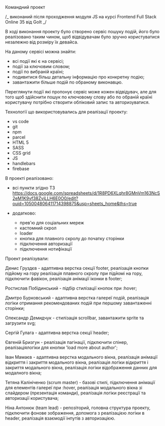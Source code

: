 Командний проект

/_ виконаний після проходження модуля JS на курсі Frontend Full Stack Online 35 від GoIt _/

В ході виконання проекту було створено сервіс пошуку подій, його було реалізовано таким чином,
щоб відвідувачам було зручно користуватися незалежно від розміру їх девайса.

На даному сервісі можна знайти:

- всі події які є на сервісі;
- події за ключовим словом;
- події по вибраній країні;
- подивитися більш детальну інформацію про конкретну подію;
- завантажити більше подій по обраному виконавцю.

Переглянути події які пропонує сервіс може кожен відвідувач, але для того щоб здійснити
пошук по ключовому слову або по обраній країні користувачу потрібно створити обліковий
запис та авторизуватися.

Технології що використовувались для реалізації проекту:

- vs code
- git
- npm
- parcel
- HTML 5
- SASS
- CSS grid
- JS
- handlebars
- firebase

В проекті реалізовано:

- всі пункти згідно ТЗ
  https://docs.google.com/spreadsheets/d/1R8PD6XLqhr8GMnVm163NcS2eM1K9vf38ZvjLLH6E0O0/edit?ouid=105004806411714398875&usp=sheets_home&ths=true

- додатково:

  - прев'ю для соціальних мереж
  - кастомний скрол
  - loader
  - кнопка для плавного скролу до початку сторінки
  - підключення авторизації
  - підключення нотифікації

Проект реалізували:

Денис Груздєв - адаптивна верстка секції footer, реалізація кнопки підйому на гору
реалізація плавного скролу при підйомі на гору, підключити фавікон, реалізація
анімації іконки в footer;

Ростислав Побідинський - підбір стилізації кнопок при :hover;

Дмитро Бурковський - адаптивна верстка галереї подій, реалізація логіки
отримання рекомендованих подій при першому завантаженні сторінки;

Олександр Демидчук - стилізація scrollbar, завантажити sprite та загрузити svg;

Сергій Гулага - адаптивна верстка секції header;

Євгеній Бризгун - реалізація пагінації, підключити спінер, реалізаціялогіки для
кнопки 'load more about author';

Іван Мамаєв - адаптивна верстка модального вікна, реалізація анімації відкриття і
закриття модального вікна, реалізація логіки відкриття і закриття
модального вікна, реалізація логіки відображення данних для модалного
вікна;

Тетяна Калініченко (scrum master) - базові стилі, підключення анімації для елементів
галереї при :hover, реалізація модального вікна зі слайдером (презентація команди),
реалізація логіки реєстрації та авторизації користувача;

Ніна Антонюк (team lead) - репозіторий, головна структура проекту, підключити фонове
зображення, дoпомога з реалізацією логіки в header, реалізація взаємодії інпутів з
авторизацією.
